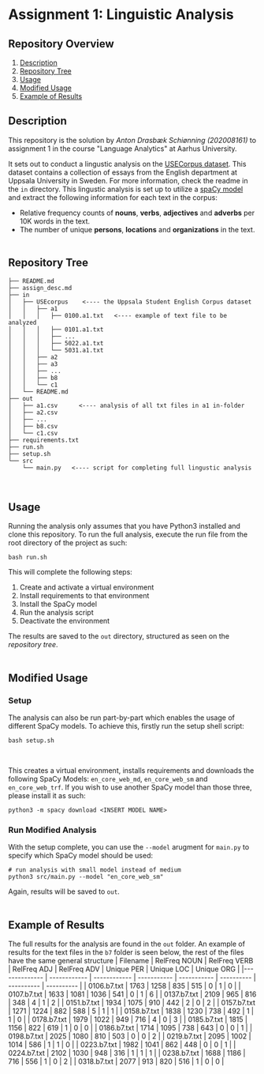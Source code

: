 # Assignment 1: Linguistic Analysis

## Repository Overview
1. [Description](#description)
2. [Repository Tree](#tree)
3. [Usage](#gusage)
4. [Modified Usage](#musage)
5. [Example of Results](#results)


## Description <a name="description"></a>
This repository is the solution by *Anton Drasbæk Schiønning (202008161)* to assignment 1 in the course "Language Analytics" at Aarhus University.

It sets out to conduct a lingustic analysis on the [USECorpus dataset](https://www.engelska.uu.se/research/english-language/electronic-resources/use/). This dataset contains a collection of essays from the English department at Uppsala University in Sweden. For more information, check the readme in the `in` directory. This lingustic analysis is set up to utilize a [spaCy model](https://spacy.io/models) and extract the following information for each text in the corpus:
* Relative frequency counts of **nouns**, **verbs**, **adjectives** and **adverbs** per 10K words in the text.
* The number of unique **persons**, **locations** and **organizations** in the text.
</br></br>


## Repository Tree <a name="tree"></a>

```
├── README.md
├── assign_desc.md
├── in
│   ├── USEcorpus    <---- the Uppsala Student English Corpus dataset
│   │   ├── a1
│   │   │   ├── 0100.a1.txt   <---- example of text file to be analyzed
│   │   │   ├── 0101.a1.txt
│   │   │   ├── ...
│   │   │   ├── 5022.a1.txt
│   │   │   └── 5031.a1.txt
│   │   ├── a2
│   │   ├── a3
│   │   ├── ...
│   │   ├── b8
│   │   └── c1
│   └── README.md
├── out
│   ├── a1.csv      <---- analysis of all txt files in a1 in-folder
│   ├── a2.csv
│   ├── ...
│   ├── b8.csv
│   └── c1.csv
├── requirements.txt
├── run.sh
├── setup.sh
└── src
    └── main.py   <---- script for completing full lingustic analysis           
```
<br>

## Usage <a name="gusage"></a>
Running the analysis only assumes that you have Python3 installed and clone this repository. To run the full analysis, execute the run file from the root directory of the project as such:
```
bash run.sh
```

This will complete the following steps: <br>
<ol>
  <li>Create and activate a virtual environment</li>
  <li>Install requirements to that environment</li>
  <li>Install the SpaCy model</li>
  <li>Run the analysis script</li>
  <li>Deactivate the environment</li>
</ol>

The results are saved to the `out` directory, structured as seen on the *repository tree*.
</br></br>

## Modified Usage <a name="musage"></a>
### Setup
The analysis can also be run part-by-part which enables the usage of different SpaCy models. To achieve this, firstly run the setup shell script:
```
bash setup.sh
```
<br>

This creates a virtual environment, installs requirements and downloads the following SpaCy Models: `en_core_web_md`, `en_core_web_sm` and `en_core_web_trf`. If you wish to use another SpaCy model than those three, please install it as such:
```
python3 -m spacy download <INSERT MODEL NAME>
```

### Run Modified Analysis
With the setup complete, you can use the `--model` arugment for `main.py` to specify which SpaCy model should be used:
```
# run analysis with small model instead of medium
python3 src/main.py --model "en_core_web_sm"
```
Again, results will be saved to `out`.
</br></br>

## Example of Results <a name="results"></a>
The full results for the analysis are found in the `out` folder. An example of results for the text files in the `b7` folder is seen below, the rest of the files have the same general structure
| Filename      | RelFreq NOUN | RelFreq VERB | RelFreq ADJ | RelFreq ADV | Unique PER | Unique LOC | Unique ORG |
|-------------- | ------------ | ------------ | ----------- | ----------- | ---------- | ---------- | ---------- |
| 0106.b7.txt   | 1763         | 1258         | 835         | 515         | 0          | 1          | 0          |
| 0107.b7.txt   | 1633         | 1081         | 1036        | 541         | 0          | 1          | 6          |
| 0137.b7.txt   | 2109         | 965          | 816         | 348         | 4          | 1          | 2          |
| 0151.b7.txt   | 1934         | 1075         | 910         | 442         | 2          | 0          | 2          |
| 0157.b7.txt   | 1271         | 1224         | 882         | 588         | 5          | 1          | 1          |
| 0158.b7.txt   | 1838         | 1230         | 738         | 492         | 1          | 1          | 0          |
| 0178.b7.txt   | 1979         | 1022         | 949         | 716         | 4          | 0          | 3          |
| 0185.b7.txt   | 1815         | 1156         | 822         | 619         | 1          | 0          | 0          |
| 0186.b7.txt   | 1714         | 1095         | 738         | 643         | 0          | 0          | 1          |
| 0198.b7.txt   | 2025         | 1080         | 810         | 503         | 0          | 0          | 2          |
| 0219.b7.txt   | 2095         | 1002         | 1014        | 586         | 1          | 1          | 0          |
| 0223.b7.txt   | 1982         | 1041         | 862         | 448         | 0          | 0          | 1          |
| 0224.b7.txt   | 2102         | 1030         | 948         | 316         | 1          | 1          | 1          |
| 0238.b7.txt   | 1688         | 1186         | 716         | 556         | 1          | 0          | 2          |
| 0318.b7.txt   | 2077         | 913          | 820         | 516         | 1          | 0          | 0          |






